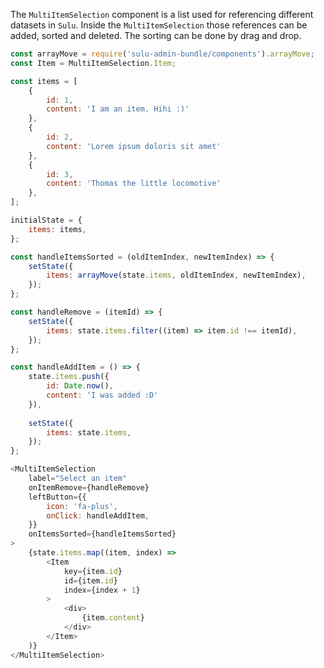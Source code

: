 The `MultiItemSelection` component is a list used for referencing different datasets in `Sulu`. Inside the 
`MultiItemSelection` those references can be added, sorted and deleted. The sorting can be done by drag and drop.

```javascript
const arrayMove = require('sulu-admin-bundle/components').arrayMove;
const Item = MultiItemSelection.Item;

const items = [
    {
        id: 1,
        content: 'I am an item. Hihi :)'        
    },
    {
        id: 2,
        content: 'Lorem ipsum doloris sit amet'
    },
    {
        id: 3,
        content: 'Thomas the little locomotive'        
    },
];

initialState = {
    items: items,
};

const handleItemsSorted = (oldItemIndex, newItemIndex) => {
    setState({
        items: arrayMove(state.items, oldItemIndex, newItemIndex),
    });
};

const handleRemove = (itemId) => {
    setState({
        items: state.items.filter((item) => item.id !== itemId),
    });
};

const handleAddItem = () => {
    state.items.push({
        id: Date.now(),
        content: 'I was added :D'        
    }),
    
    setState({
        items: state.items,
    });
};

<MultiItemSelection
    label="Select an item"
    onItemRemove={handleRemove}
    leftButton={{
        icon: 'fa-plus',
        onClick: handleAddItem,
    }}
    onItemsSorted={handleItemsSorted}
>
    {state.items.map((item, index) =>
        <Item
            key={item.id}
            id={item.id}
            index={index + 1}
        >
            <div>
                {item.content}
            </div>
        </Item>
    )}
</MultiItemSelection>
```
